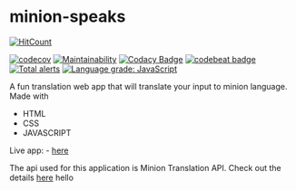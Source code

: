 # minion-speaks
  [![HitCount](http://hits.dwyl.com/pnchinmay/animated-sniffle.svg?style=flat-square)](http://hits.dwyl.com/pnchinmay/animated-sniffle)
  
  [![codecov](https://codecov.io/gh/pnchinmay/animated-sniffle/branch/master/graph/badge.svg?token=9U0L0GSZP6)](https://codecov.io/gh/pnchinmay/animated-sniffle)
  [![Maintainability](https://api.codeclimate.com/v1/badges/b4f2c1df19e6832a3cfc/maintainability)](https://codeclimate.com/github/pnchinmay/animated-sniffle/maintainability)
  [![Codacy Badge](https://app.codacy.com/project/badge/Grade/26bee29573de41bd92aac522caccc6da)](https://www.codacy.com/gh/pnchinmay/animated-sniffle/dashboard?utm_source=github.com&amp;utm_medium=referral&amp;utm_content=pnchinmay/animated-sniffle&amp;utm_campaign=Badge_Grade)
  [![codebeat badge](https://codebeat.co/badges/f6c1f848-1620-42f3-a483-0eec595568af)](https://codebeat.co/projects/github-com-pnchinmay-animated-sniffle-master)
  [![Total alerts](https://img.shields.io/lgtm/alerts/g/pnchinmay/animated-sniffle.svg?logo=lgtm&logoWidth=18)](https://lgtm.com/projects/g/pnchinmay/animated-sniffle/alerts/)
  [![Language grade: JavaScript](https://img.shields.io/lgtm/grade/javascript/g/pnchinmay/animated-sniffle.svg?logo=lgtm&logoWidth=18)](https://lgtm.com/projects/g/pnchinmay/animated-sniffle/context:javascript)
  
  
A fun translation web app that will translate your input to minion language. 
Made with


 - HTML
 - CSS
 - JAVASCRIPT

Live app: - [here](https://pnchinmay-minion-speaks.netlify.app/)

The api used for this application is Minion Translation API.
Check out the details [here](https://funtranslations.com/api/minion)
hello
